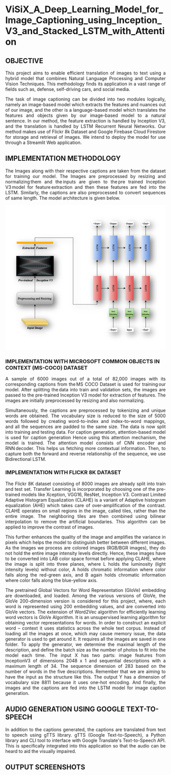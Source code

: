 # ViSiX_A_Deep_Learning_Model_for_Image_Captioning_using_Inception_V3_and_Stacked_LSTM_with_Attention


## OBJECTIVE

<p align='justify'> This project aims to enable efficient translation of images to text using a hybrid model that combines Natural Language Processing and Computer Vision Techniques. This methodology finds its application in a vast range of fields such as, defense, self-driving cars, and social media.</p>

<p align='justify'> The task of image captioning can be divided into two modules logically, namely an image-based model which extracts the features and nuances out of our image, and the other is a language-based model which translates the features and objects given by our image-based model to a natural sentence. In our method, the feature extraction is handled by Inception V3, and the translation is handled by LSTM Recurrent Neural Networks. Our method makes use of Flickr 8k Dataset and Google Firebase Cloud Firestore for storage and retrieval of images. We intend to deploy the model for use through a Streamlit Web application.</p>
  
  
## IMPLEMENTATION METHODOLOGY

<p align='justify'> The Images along with their respective captions are taken from the dataset for training our model. The Images are preprocessed by resizing and normalizing them and the inputs are given to the pre trained Inception V3 model for feature extraction and then these features are fed into the LSTM. Similarly, the captions are also preprocessed to convert sequences of same length. The model architecture is given below.</p>

![alt text](https://github.com/Vigneshbaalaji/ViSiX_A_Deep_Learning_Model_for_Image_Captioning_using_Inception_V3_and_Stacked_LSTM_with_Attention/blob/main/Arch_Diagram.png?raw=true)

### IMPLEMENTATION WITH MICROSOFT COMMON OBJECTS IN CONTEXT (MS-COCO) DATASET

<p align='justify'> A sample of 6000 images out of a total of 82,000 images with its corresponding captions from the MS COCO Dataset is used for training our model. After splitting the data into train and validation sets, the images are passed to the pre-trained Inception V3 model for extraction of features. The images are initially preprocessed by resizing and also normalizing.</p>
  
<p align='justify'> Simultaneously, the captions are preprocessed by tokenizing and unique words are obtained. The vocabulary size is reduced to the size of 5000 words followed by creating word-to-index and index-to-word mappings, and all the sequences are padded to the same size. The data is now split into training and testing data. For caption generation, attention-based model is used for caption generation Hence using this attention mechanism, the model is trained. The attention model consists of CNN encoder and RNN decoder. This helps us fetching more contextual information. Then, to capture both the forward and reverse relationship of the sequence, we use Bidirectional LSTM. </p>

### IMPLEMENTATION WITH FLICKR 8K DATASET

<p align='justify'> The Flickr 8K dataset consisting of 8000 images are already split into train and test set.  Transfer Learning is incorporated by choosing one of the pre-trained models like Xception, VGG16, ResNet, Inception V3.  Contrast Limited Adaptive Histogram Equalization (CLAHE) is a variant of Adaptive histogram equalization (AHE) which takes care of over-amplification of the contrast. CLAHE operates on small regions in the image, called tiles, rather than the entire image. The neighboring tiles are then combined using bilinear interpolation to remove the artificial boundaries. This algorithm can be applied to improve the contrast of images.</p>
 
<p align='justify'> This further enhances the quality of the image and amplifies the variance in pixels which helps the model to distinguish better between different images. As the images we process are colored images (RGB/BGR images), they do not hold the entire image intensity levels directly. Hence, these images have to be converted into LAB color space format before applying CLAHE, where the image is split into three planes, where L holds the luminosity (light intensity levels) without color, A holds chromatic information where color falls along the red-green axis, and B again holds chromatic information where color falls along the blue-yellow axis. </p>

<p align='justify'> The pretrained Global Vectors for Word Representation (GloVe) embedding are downloaded, and loaded. Among the various versions of GloVe, the GloVe 200-dimension version is considered for this project, where, each word is represented using 200 embedding values, and are converted into GloVe vectors. The extension of Word2Vec algorithm for efficiently learning word vectors is GloVe Algorithm. It is an unsupervised learning algorithm for obtaining vector representations for words. In order to construct an explicit word – context it uses statistics across the whole text corpus. Instead of loading all the images at once, which may cause memory issue, the data generator is used to get around it. It requires all the images are saved in one folder. To apply the generator, we determine the maximal length of the description, and define the batch size as the number of photos to fit into the model each time. The input X has two parts: image features from InceptionV3 of dimensions 2048 x 1 and sequential descriptions with a maximum length of 34. The sequence dimension of 283 based on the number of words in the five descriptions. Remember that we are aiming to have the input as the structure like this. The output Y has a dimension of vocabulary size 8811 because it uses one-hot encoding. And finally, the images and the captions are fed into the LSTM model for image caption generation. </p>
  
## AUDIO GENERATION USING GOOGLE TEXT-TO-SPEECH

<p align='justify'> In addition to the captions generated, the captions are translated from text to speech using gTTS library. gTTS (Google Text-to-Speech), a Python library and CLI tool to interface with Google Translate's Text-to-Speech API. This is specifically integrated into this application so that the audio can be heard to aid the visually impaired. </p>

## OUTPUT SCREENSHOTS

